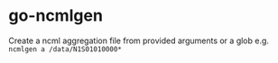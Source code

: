 # go-ncmlgen

Create a ncml aggregation file from provided arguments or a glob e.g. `ncmlgen a /data/N1S01010000*`